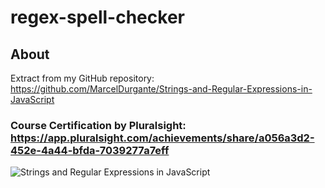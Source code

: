 # regex-spell-checker

## About
Extract from my GitHub repository: https://github.com/MarcelDurgante/Strings-and-Regular-Expressions-in-JavaScript

### Course Certification by Pluralsight: https://app.pluralsight.com/achievements/share/a056a3d2-452e-4a44-bfda-7039277a7eff

![Strings and Regular Expressions in JavaScript](https://github.com/MarcelDurgante/Strings-and-Regular-Expressions-in-JavaScript/assets/83427196/47755e67-4574-4669-9413-d2701ea0d5d1)
